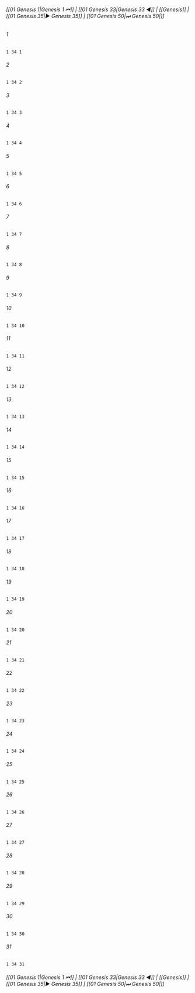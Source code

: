 
###### [[01 Genesis 1|Genesis 1 ⏮]] | [[01 Genesis 33|Genesis 33 ◀]] | [[Genesis]] | [[01 Genesis 35|▶ Genesis 35]] | [[01 Genesis 50|⏭ Genesis 50|]]

###### 1
``` verse
1 34 1 
```
###### 2
``` verse
1 34 2 
```
###### 3
``` verse
1 34 3 
```
###### 4
``` verse
1 34 4 
```
###### 5
``` verse
1 34 5 
```
###### 6
``` verse
1 34 6 
```
###### 7
``` verse
1 34 7 
```
###### 8
``` verse
1 34 8 
```
###### 9
``` verse
1 34 9 
```
###### 10
``` verse
1 34 10 
```
###### 11
``` verse
1 34 11 
```
###### 12
``` verse
1 34 12 
```
###### 13
``` verse
1 34 13 
```
###### 14
``` verse
1 34 14 
```
###### 15
``` verse
1 34 15 
```
###### 16
``` verse
1 34 16 
```
###### 17
``` verse
1 34 17 
```
###### 18
``` verse
1 34 18 
```
###### 19
``` verse
1 34 19 
```
###### 20
``` verse
1 34 20 
```
###### 21
``` verse
1 34 21 
```
###### 22
``` verse
1 34 22 
```
###### 23
``` verse
1 34 23 
```
###### 24
``` verse
1 34 24 
```
###### 25
``` verse
1 34 25 
```
###### 26
``` verse
1 34 26 
```
###### 27
``` verse
1 34 27 
```
###### 28
``` verse
1 34 28 
```
###### 29
``` verse
1 34 29 
```
###### 30
``` verse
1 34 30 
```
###### 31
``` verse
1 34 31 
```

###### [[01 Genesis 1|Genesis 1 ⏮]] | [[01 Genesis 33|Genesis 33 ◀]] | [[Genesis]] | [[01 Genesis 35|▶ Genesis 35]] | [[01 Genesis 50|⏭ Genesis 50|]]

